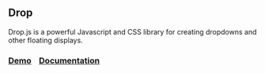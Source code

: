 ## Drop

Drop.js is a powerful Javascript and CSS library for creating dropdowns and other floating displays.

### [Demo](http://github.hubspot.com/drop/docs/welcome) &nbsp;&nbsp; [Documentation](http://github.hubspot.com/drop)